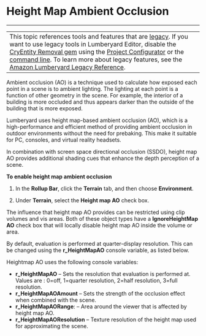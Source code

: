 # Height Map Ambient Occlusion<a name="mat-shaders-heightmap_ambient_occlusion"></a>


****  

|  | 
| --- |
| This topic references tools and features that are [legacy](https://docs.aws.amazon.com/lumberyard/latest/userguide/ly-glos-chap.html#legacy)\. If you want to use legacy tools in Lumberyard Editor, disable the [CryEntity Removal gem](https://docs.aws.amazon.com/lumberyard/latest/userguide/gems-system-cryentity-removal-gem.html) using the [Project Configurator](https://docs.aws.amazon.com/lumberyard/latest/userguide/configurator-intro.html) or the [command line](https://docs.aws.amazon.com/lumberyard/latest/userguide/lmbr-exe.html)\. To learn more about legacy features, see the [Amazon Lumberyard Legacy Reference](https://docs.aws.amazon.com/lumberyard/latest/legacyreference/)\. | 

Ambient occlusion \(AO\) is a technique used to calculate how exposed each point in a scene is to ambient lighting\. The lighting at each point is a function of other geometry in the scene\. For example, the interior of a building is more occluded and thus appears darker than the outside of the building that is more exposed\.

Lumberyard uses height map\-based ambient occlusion \(AO\), which is a high\-performance and efficient method of providing ambient occlusion in outdoor environments without the need for prebaking\. This make it suitable for PC, consoles, and virtual reality headsets\.

In combination with screen space directional occlusion \(SSDO\), height map AO provides additional shading cues that enhance the depth perception of a scene\.

**To enable height map ambient occlusion**

1. In the **Rollup Bar**, click the **Terrain** tab, and then choose **Environment**\.

1. Under **Terrain**, select the **Height map AO** check box\.

The influence that height map AO provides can be restricted using clip volumes and vis areas\. Both of these object types have a **IgnoreHeightMap AO** check box that will locally disable height map AO inside the volume or area\.

By default, evaluation is performed at quarter\-display resolution\. This can be changed using the **r\_HeightMapAO** console variable, as listed below\.

Heightmap AO uses the following console variables:
+ **r\_HeightMapAO** – Sets the resolution that evaluation is performed at\. Values are : 0=off, 1=quarter resolution, 2=half resolution, 3=full resolution\.
+ **r\_HeightMapAOAmount** – Sets the strength of the occlusion effect when combined with the scene\.
+ **r\_HeightMapAORange**: – Area around the viewer that is affected by height map AO\.
+ **r\_HeightMapAOResolution** – Texture resolution of the height map used for approximating the scene\.
